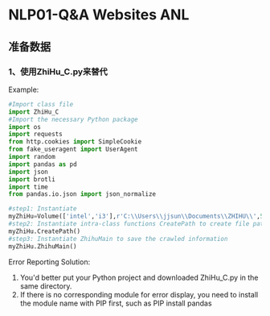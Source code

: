 # NLP01-Q&A Websites ANL
## 准备数据
### 1、使用ZhiHu_C.py来替代

Example:

```python
#Import class file
import ZhiHu_C
#Import the necessary Python package
import os
import requests
from http.cookies import SimpleCookie
from fake_useragent import UserAgent
import random
import pandas as pd
import json
import brotli
import time
from pandas.io.json import json_normalize

#step1: Instantiate 
myZhiHu=Volume(['intel','i3'],r'C:\\Users\\jjsun\\Documents\\ZHIHU\\',5,['general','column'])
#step2: Instantiate intra-class functions CreatePath to create file paths
myZhiHu.CreatePath()
#step3: Instantiate ZhihuMain to save the crawled information
myZhiHu.ZhihuMain()
```


Error Reporting Solution:
1. You'd better put your Python project and downloaded ZhiHu_C.py in the same directory.
2. If there is no corresponding module for error display, you need to install the module name with PIP first, such as
       PIP install pandas
